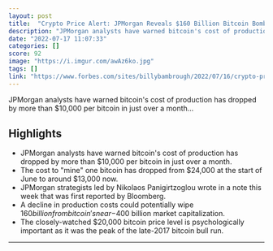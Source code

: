 ```yaml
---
layout: post
title:  "Crypto Price Alert: JPMorgan Reveals $160 Billion Bitcoin Bombshell"
description: "JPMorgan analysts have warned bitcoin's cost of production has dropped by more than $10,000 per bitcoin in just over a month..."
date: "2022-07-17 11:07:33"
categories: []
score: 92
image: "https://i.imgur.com/awAz6ko.jpg"
tags: []
link: "https://www.forbes.com/sites/billybambrough/2022/07/16/crypto-price-alert-jpmorgan-reveals-bitcoin-160-billion-bombshell/"
---
```


JPMorgan analysts have warned bitcoin's cost of production has dropped by more than $10,000 per bitcoin in just over a month...

## Highlights

- JPMorgan analysts have warned bitcoin's cost of production has dropped by more than $10,000 per bitcoin in just over a month.
- The cost to "mine" one bitcoin has dropped from $24,000 at the start of June to around $13,000 now.
- JPMorgan strategists led by Nikolaos Panigirtzoglou wrote in a note this week that was first reported by Bloomberg.
- A decline in production costs could potentially wipe $160 billion from bitcoin's near-$400 billion market capitalization.
- The closely-watched $20,000 bitcoin price level is psychologically important as it was the peak of the late-2017 bitcoin bull run.

---
